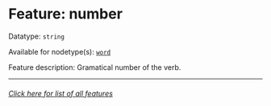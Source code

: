 # Feature: number

Datatype: `string`

Available for nodetype(s): [`word`](wordnodefeatures.md)

Feature description: Gramatical number of the verb.

---
###### [Click here for list of all features](home.md)
